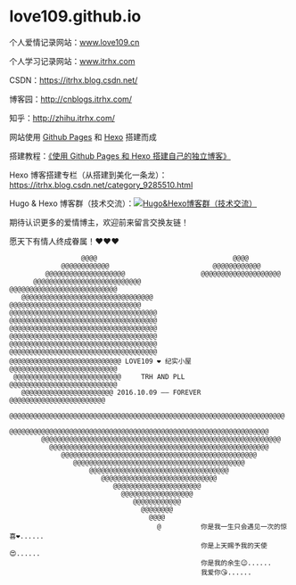 # love109.github.io

个人爱情记录网站：www.love109.cn

个人学习记录网站：www.itrhx.com

CSDN：https://itrhx.blog.csdn.net/

博客园：http://cnblogs.itrhx.com/

知乎：http://zhihu.itrhx.com/

网站使用 [Github Pages](https://pages.github.com/) 和 [Hexo](https://hexo.io/) 搭建而成

搭建教程：[《使用 Github Pages 和 Hexo 搭建自己的独立博客》](https://www.itrhx.com/2018/08/15/A02-hexo-blog/)

Hexo 博客搭建专栏（从搭建到美化一条龙）：https://itrhx.blog.csdn.net/category_9285510.html

Hugo & Hexo 博客群（技术交流）：<a target="_blank" href="//shang.qq.com/wpa/qunwpa?idkey=83ec31083cd72bfc7a55a8a38e16aff66e5ea71b296462ff11454523ce71488a"><img border="0" src="http://pub.idqqimg.com/wpa/images/group.png" alt="Hugo&amp;Hexo博客群（技术交流）" title="Hugo&amp;Hexo博客群（技术交流）"></a>

期待认识更多的爱情博主，欢迎前来留言交换友链！

愿天下有情人终成眷属！❤️❤️❤️
```
                  @@@@                                  @@@@
             @@@@@@@@@@@@                          @@@@@@@@@@@@
         @@@@@@@@@@@@@@@@@@@@                   @@@@@@@@@@@@@@@@@@@@
      @@@@@@@@@@@@@@@@@@@@@@@@@@@           @@@@@@@@@@@@@@@@@@@@@@@@@@@
   @@@@@@@@@@@@@@@@@@@@@@@@@@@@@@@@@     @@@@@@@@@@@@@@@@@@@@@@@@@@@@@@@@@
@@@@@@@@@@@@@@@@@@@@@@@@@@@@@@@@@@@@@   @@@@@@@@@@@@@@@@@@@@@@@@@@@@@@@@@@@@@
@@@@@@@@@@@@@@@@@@@@@@@@@@@@@@@@@@@@@   @@@@@@@@@@@@@@@@@@@@@@@@@@@@@@@@@@@@@
@@@@@@@@@@@@@@@@@@@@@@@@@@@@@@@@@@@@@   @@@@@@@@@@@@@@@@@@@@@@@@@@@@@@@@@@@@@
@@@@@@@@@@@@@@@@@@@@@@@@@@@@ LOVE109 ❤️ 纪实小屋 @@@@@@@@@@@@@@@@@@@@@@@@@@@
 @@@@@@@@@@@@@@@@@@@@@@@@@@@     TRH AND PLL     @@@@@@@@@@@@@@@@@@@@@@@@@@@
   @@@@@@@@@@@@@@@@@@@@@@@ 2016.10.09 —— FOREVER @@@@@@@@@@@@@@@@@@@@@@@@
   @@@@@@@@@@@@@@@@@@@@@@@@@@@@@@@@@@@@@@@@@@@@@@@@@@@@@@@@@@@@@@@@@@@@@
      @@@@@@@@@@@@@@@@@@@@@@@@@@@@@@@@@@@@@@@@@@@@@@@@@@@@@@@@@@@@@@@@@
        @@@@@@@@@@@@@@@@@@@@@@@@@@@@@@@@@@@@@@@@@@@@@@@@@@@@@@@@@@@@
          @@@@@@@@@@@@@@@@@@@@@@@@@@@@@@@@@@@@@@@@@@@@@@@@@@@@@@@
             @@@@@@@@@@@@@@@@@@@@@@@@@@@@@@@@@@@@@@@@@@@@@@@@@
                @@@@@@@@@@@@@@@@@@@@@@@@@@@@@@@@@@@@@@@@@@@
                    @@@@@@@@@@@@@@@@@@@@@@@@@@@@@@@@@@@
                       @@@@@@@@@@@@@@@@@@@@@@@@@@@@@
                          @@@@@@@@@@@@@@@@@@@@@@
                            @@@@@@@@@@@@@@@@@@
                               @@@@@@@@@@@@
                                 @@@@@@@@
                                   @@@@
                                     @          你是我一生只会遇见一次的惊喜❤️......
                                                你是上天赐予我的天使😍......
                                                你是我的余生😉......
                                                我爱你😘......
```
